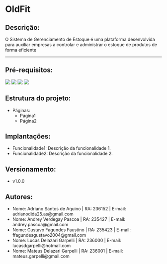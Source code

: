 <div>
  <h1>OldFit</h1>
   <h2>Descrição:</h2>
  <p>O Sistema de Gerenciamento de Estoque é uma plataforma desenvolvida para auxiliar empresas a controlar e administrar o estoque de produtos de forma eficiente</p>
 <hr>
  <h2>Pré-requisitos:</h2>
  <img src="https://img.shields.io/badge/Visual_Studio_Code-0078D4?style=for-the-badge&logo=visual%20studio%20code&logoColor=white">
  <img src="https://img.shields.io/badge/JavaScript-F7DF1E?style=for-the-badge&logo=javascript&logoColor=black">
  <img src="https://img.shields.io/badge/TypeScript-007ACC?style=for-the-badge&logo=typescript&logoColor=white">
  <img src="https://img.shields.io/badge/React-20232A?style=for-the-badge&logo=react&logoColor=61DAFB">

 <h2>Estrutura do projeto:</h2>
  <ul>
    <li>Páginas:
      <ul>
        <li>Página1</li>
        <li>Página2</li>
      </ul>
    </li>
  </ul>

  <h2>Implantações:</h2>
  <ul>
    <li>Funcionalidade1: Descrição da funcionalidade 1.</li>
    <li>Funcionalidade2: Descrição da funcionalidade 2.</li>
  </ul>

  <h2>Versionamento:</h2>
  <ul>
    <li>v1.0.0</li>
  </ul>

  <h2>Autores:</h2>
  <ul>
    <li>Nome: Adriano Santos de Aquino | RA: 236152 | E-mail: adrianodida25.as@gmail.com</li>
    <li>Nome: Andrey Verdegay Pascoa | RA: 235427 | E-mail: andrey.pascoa@gmail.com</li>
    <li>Nome: Gustavo Fagundes Faustino | RA: 235423 | E-mail: ffagundesgustavo2004@gmail.com</li>
    <li>Nome: Lucas Delazari Garpelli | RA: 236000 | E-mail: lucasdgarpelli@hotmail.com</li>
    <li>Nome: Mateus Delazari Garpelli | RA: 236001 | E-mail: mateus.garpelli@gmail.com</li>
  </ul>
</div>

